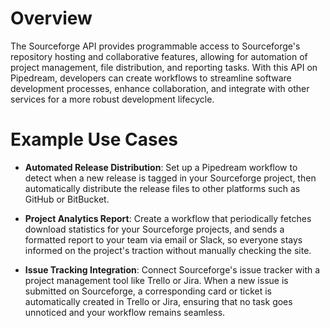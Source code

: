 # Overview

The Sourceforge API provides programmable access to Sourceforge's repository hosting and collaborative features, allowing for automation of project management, file distribution, and reporting tasks. With this API on Pipedream, developers can create workflows to streamline software development processes, enhance collaboration, and integrate with other services for a more robust development lifecycle.

# Example Use Cases

- **Automated Release Distribution**: Set up a Pipedream workflow to detect when a new release is tagged in your Sourceforge project, then automatically distribute the release files to other platforms such as GitHub or BitBucket.

- **Project Analytics Report**: Create a workflow that periodically fetches download statistics for your Sourceforge projects, and sends a formatted report to your team via email or Slack, so everyone stays informed on the project's traction without manually checking the site.

- **Issue Tracking Integration**: Connect Sourceforge's issue tracker with a project management tool like Trello or Jira. When a new issue is submitted on Sourceforge, a corresponding card or ticket is automatically created in Trello or Jira, ensuring that no task goes unnoticed and your workflow remains seamless.
